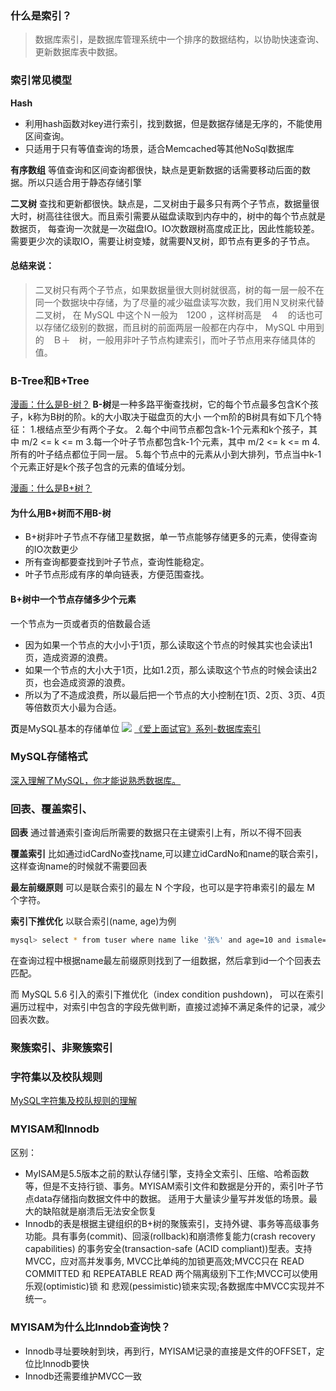 
### 什么是索引？
> 数据库索引，是数据库管理系统中一个排序的数据结构，以协助快速查询、更新数据库表中数据。

### 索引常见模型
**Hash**
- 利用hash函数对key进行索引，找到数据，但是数据存储是无序的，不能使用区间查询。
- 只适用于只有等值查询的场景，适合Memcached等其他NoSql数据库

**有序数组**
等值查询和区间查询都很快，缺点是更新数据的话需要移动后面的数据。所以只适合用于静态存储引擎

**二叉树**
查找和更新都很快。缺点是，二叉树由于最多只有两个子节点，数据量很大时，树高往往很大。而且索引需要从磁盘读取到内存中的，树中的每个节点就是数据页，
每查询一次就是一次磁盘IO。IO次数跟树高度成正比，因此性能较差。
需要更少次的读取IO，需要让树变矮，就需要N叉树，即节点有更多的子节点。

#### 总结来说：
> 二叉树只有两个子节点，如果数据量很大则树就很高，树的每一层一般不在同一个数据块中存储，为了尽量的减少磁盘读写次数，我们用Ｎ叉树来代替二叉树，
在 MySQL 中这个Ｎ一般为　1200 ，这样树高是　４　的话也可以存储亿级别的数据，而且树的前面两层一般都在内存中， MySQL 中用到的　Ｂ＋　树，一般用非叶子节点构建索引，而叶子节点用来存储具体的值。


### B-Tree和B+Tree
[漫画：什么是B-树？](https://zhuanlan.zhihu.com/p/54084335)
**B-树**是一种多路平衡查找树，它的每个节点最多包含K个孩子，k称为B树的阶。k的大小取决于磁盘页的大小
一个m阶的B树具有如下几个特征：
1.根结点至少有两个子女。
2.每个中间节点都包含k-1个元素和k个孩子，其中 m/2 <= k <= m
3.每一个叶子节点都包含k-1个元素，其中 m/2 <= k <= m
4.所有的叶子结点都位于同一层。
5.每个节点中的元素从小到大排列，节点当中k-1个元素正好是k个孩子包含的元素的值域分划。

[漫画：什么是B+树？](https://zhuanlan.zhihu.com/p/54102723)

#### 为什么用B+树而不用B-树
- B+树非叶子节点不存储卫星数据，单一节点能够存储更多的元素，使得查询的IO次数更少
- 所有查询都要查找到叶子节点，查询性能稳定。
- 叶子节点形成有序的单向链表，方便范围查找。

#### B+树中一个节点存储多少个元素
一个节点为一页或者页的倍数最合适
- 因为如果一个节点的大小小于1页，那么读取这个节点的时候其实也会读出1页，造成资源的浪费。
- 如果一个节点的大小大于1页，比如1.2页，那么读取这个节点的时候会读出2页，也会造成资源的浪费。
- 所以为了不造成浪费，所以最后把一个节点的大小控制在1页、2页、3页、4页等倍数页大小最为合适。

**页**是MySQL基本的存储单位
![](https://mmbiz.qpic.cn/mmbiz_jpg/uChmeeX1FpwUFWcYd1A97ia8Fde0dgBM8USmoGPaPHG3OGFRbAricpEvvnp6jXXhL9JW2Y4vzNHViaNXkgqvSzPXg/640?wx_fmt=jpeg&tp=webp&wxfrom=5&wx_lazy=1&wx_co=1)
[《爱上面试官》系列-数据库索引](https://mp.weixin.qq.com/s/_9rDde9wRYoZeh07EASNQQ)
### MySQL存储格式
[深入理解了MySQL，你才能说熟悉数据库。](https://zhuanlan.zhihu.com/p/66352669)

### 回表、覆盖索引、
**回表**
通过普通索引查询后所需要的数据只在主键索引上有，所以不得不回表

**覆盖索引**
比如通过idCardNo查找name,可以建立idCardNo和name的联合索引，这样查询name的时候就不需要回表

**最左前缀原则**
可以是联合索引的最左 N 个字段，也可以是字符串索引的最左 M 个字符。

**索引下推优化**
以联合索引(name, age)为例
```bash
mysql> select * from tuser where name like '张%' and age=10 and ismale=1;
```
在查询过程中根据name最左前缀原则找到了一组数据，然后拿到id一个个回表去匹配。

而 MySQL 5.6 引入的索引下推优化（index condition pushdown)， 可以在索引遍历过程中，对索引中包含的字段先做判断，直接过滤掉不满足条件的记录，减少回表次数。

### 聚簇索引、非聚簇索引

### 字符集以及校队规则
[MySQL字符集及校队规则的理解](https://www.cnblogs.com/geaozhang/p/6724393.html#MySQLyuzifuji)

### MYISAM和Innodb
区别：
- MyISAM是5.5版本之前的默认存储引擎，支持全文索引、压缩、哈希函数等，但是不支持行锁、事务。MYISAM索引文件和数据是分开的，索引叶子节点data存储指向数据文件中的数据。
适用于大量读少量写并发低的场景。最大的缺陷就是崩溃后无法安全恢复
- Innodb的表是根据主键组织的B+树的聚簇索引，支持外键、事务等高级事务功能。具有事务(commit)、回滚(rollback)和崩溃修复能力(crash recovery capabilities)
的事务安全(transaction-safe (ACID compliant))型表。支持MVCC，应对高并发事务, MVCC比单纯的加锁更高效;MVCC只在 READ COMMITTED 和 REPEATABLE READ 
两个隔离级别下工作;MVCC可以使用 乐观(optimistic)锁 和 悲观(pessimistic)锁来实现;各数据库中MVCC实现并不统一。

### MYISAM为什么比Inndob查询快？
- Innodb寻址要映射到块，再到行，MYISAM记录的直接是文件的OFFSET，定位比Innodb要快
- Innodb还需要维护MVCC一致
